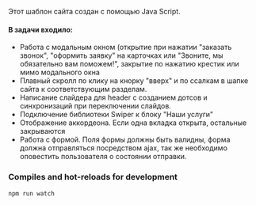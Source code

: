 Этот шаблон сайта создан с помощью Java Script.
<br/>
#### В задачи входило:

* Работа с модальным окном (открытие при нажатии "заказать звонок", "оформить заявку" на карточках или "Звоните, мы обязательно вам
					поможем!", закрытие по нажатию крестик или мимо модального окна
* Плавный скролл по клику на кнорку "вверх" и по ссалкам в шапке сайта к соответствующим разделам.
* Написание слайдера для header с созданием дотсов и синхронизаций при переключении слайдов.
* Подключение библиотеки Swiper к блоку "Наши услуги"
* Отображение аккордеона. Если одна вкладка открыта, остальные закрываются
* Работа с формой. Поля формы должны быть валидны, форма должна отправляться посредством ajax,
   так же необходимо оповестить пользователя о состоянии отправки.



### Compiles and hot-reloads for development
```
npm run watch
```
